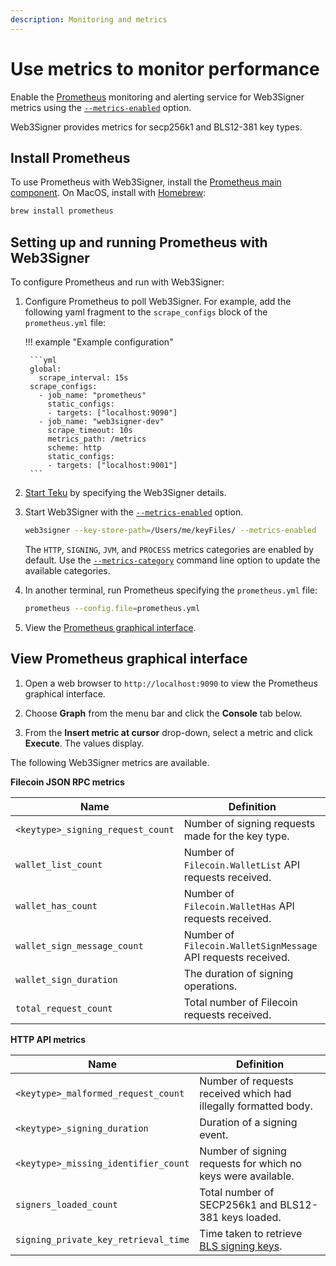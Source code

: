 ```yaml
---
description: Monitoring and metrics
---
```


# Use metrics to monitor performance

Enable the [Prometheus](https://prometheus.io/) monitoring and alerting service for
Web3Signer metrics using the [`--metrics-enabled`](../../Reference/CLI/CLI-Syntax.md#metrics-enabled)
option.

Web3Signer provides metrics for secp256k1 and BLS12-381 key types.

## Install Prometheus

To use Prometheus with Web3Signer, install the
[Prometheus main component](https://prometheus.io/download/). On MacOS, install with
[Homebrew](https://formulae.brew.sh/formula/prometheus):

 ```bash
 brew install prometheus
 ```

## Setting up and running Prometheus with Web3Signer

To configure Prometheus and run with Web3Signer:

1. Configure Prometheus to poll Web3Signer. For example, add the following yaml fragment to the
   `scrape_configs` block of the `prometheus.yml` file:

    !!! example "Example configuration"

        ```yml
        global:
          scrape_interval: 15s
        scrape_configs:
          - job_name: "prometheus"
            static_configs:
            - targets: ["localhost:9090"]
          - job_name: "web3signer-dev"
            scrape_timeout: 10s
            metrics_path: /metrics
            scheme: http
            static_configs:
            - targets: ["localhost:9001"]
        ```

1. [Start Teku] by specifying the Web3Signer details.

1. Start Web3Signer with the
    [`--metrics-enabled`](../../Reference/CLI/CLI-Syntax.md#metrics-enabled) option.

    ```bash
    web3signer --key-store-path=/Users/me/keyFiles/ --metrics-enabled
    ```

    The `HTTP`, `SIGNING`, `JVM`, and `PROCESS` metrics categories are enabled by default.
    Use the [`--metrics-category`](../../Reference/CLI/CLI-Syntax.md#metrics-category)
    command line option to update the available categories.

1. In another terminal, run Prometheus specifying the `prometheus.yml` file:

    ```bash
    prometheus --config.file=prometheus.yml
    ```

1. View the [Prometheus graphical interface](#view-prometheus-graphical-interface).

## View Prometheus graphical interface

1. Open a web browser to `http://localhost:9090` to view the Prometheus graphical interface.

1. Choose **Graph** from the menu bar and click the **Console** tab below.

1. From the **Insert metric at cursor** drop-down, select a metric and click **Execute**. The
   values display.

The following Web3Signer metrics are available.

**Filecoin JSON RPC metrics**

| Name                            | Definition                                         |
|---------------------------------|----------------------------------------------------|
|`<keytype>_signing_request_count`| Number of signing requests made for the key type.  |
|`wallet_list_count`              | Number of `Filecoin.WalletList` API requests received.  |
|`wallet_has_count`               | Number of `Filecoin.WalletHas` API requests received.  |
|`wallet_sign_message_count`      | Number of `Filecoin.WalletSignMessage` API requests received.  |
|`wallet_sign_duration`           | The duration of signing operations.  |
|`total_request_count`            | Total number of Filecoin requests received.  |


**HTTP API metrics**

| Name                               | Definition                                         |
|------------------------------------|----------------------------------------------------|
|`<keytype>_malformed_request_count` | Number of requests received which had illegally formatted body.  |
|`<keytype>_signing_duration`        | Duration of a signing event.  |
|`<keytype>_missing_identifier_count`| Number of signing requests for which no keys were available.  |
|`signers_loaded_count`              | Total number of SECP256k1 and BLS12-381 keys loaded.  |
|`signing_private_key_retrieval_time`| Time taken to retrieve [BLS signing keys].  |

<!-- Links -->
[Start Teku]: https://docs.teku.pegasys.tech/en/latest/HowTo/External-Signer/Use-External-Signer/
[BLS signing keys]: ../Use-Signing-Keys.md
